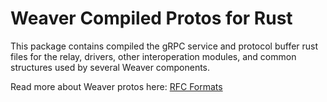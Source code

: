 # Weaver Compiled Protos for Rust

This package contains compiled the gRPC service and protocol buffer rust files for the relay, drivers, other interoperation modules, and common structures used by several Weaver components.

Read more about Weaver protos here: [RFC Formats](../../../rfcs/formats/README.md)